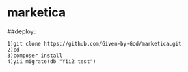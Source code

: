 # marketica
##deploy:
```
1)git clone https://github.com/Given-by-God/marketica.git
2)cd 
3)composer install
4)yii migrate(db "Yii2 test")
```
